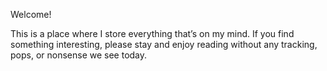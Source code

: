 Welcome!

This is a place where I store everything that’s on my mind. 
If you find something interesting, please stay and enjoy reading 
without any tracking, pops, or nonsense we see today.